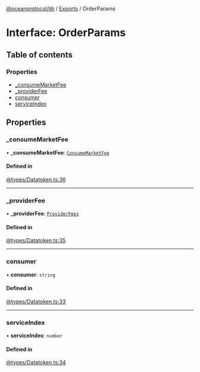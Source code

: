 [@oceanprotocol/lib](../README.md) / [Exports](../modules.md) / OrderParams

# Interface: OrderParams

## Table of contents

### Properties

- [\_consumeMarketFee](OrderParams.md#_consumemarketfee)
- [\_providerFee](OrderParams.md#_providerfee)
- [consumer](OrderParams.md#consumer)
- [serviceIndex](OrderParams.md#serviceindex)

## Properties

### \_consumeMarketFee

• **\_consumeMarketFee**: [`ConsumeMarketFee`](ConsumeMarketFee.md)

#### Defined in

[@types/Datatoken.ts:36](https://github.com/oceanprotocol/ocean.js/blob/c99bc5c6/src/@types/Datatoken.ts#L36)

___

### \_providerFee

• **\_providerFee**: [`ProviderFees`](ProviderFees.md)

#### Defined in

[@types/Datatoken.ts:35](https://github.com/oceanprotocol/ocean.js/blob/c99bc5c6/src/@types/Datatoken.ts#L35)

___

### consumer

• **consumer**: `string`

#### Defined in

[@types/Datatoken.ts:33](https://github.com/oceanprotocol/ocean.js/blob/c99bc5c6/src/@types/Datatoken.ts#L33)

___

### serviceIndex

• **serviceIndex**: `number`

#### Defined in

[@types/Datatoken.ts:34](https://github.com/oceanprotocol/ocean.js/blob/c99bc5c6/src/@types/Datatoken.ts#L34)
